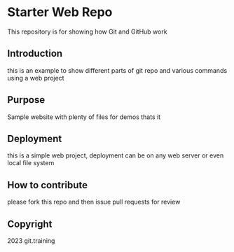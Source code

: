 # Starter Web Repo
This repository is for showing how Git and GitHub work

## Introduction
this is an example to show different parts of git repo and various commands using a web project

## Purpose
Sample website with plenty of files for demos thats it

## Deployment
this is a simple web project, deployment can be on any web server or even local file system

## How to contribute
please fork this repo and then issue pull requests for review

## Copyright
2023 git.training